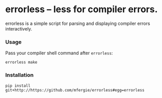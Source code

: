 # errorless – less for compiler errors.

errorless is a simple script for parsing and displaying compiler errors interactively.

### Usage

Pass your compiler shell command after `errorless`:
```
errorless make
```

### Installation

```
pip install git+http://https://github.com/mfergie/errorless#egg=errorless
```
